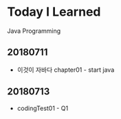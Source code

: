 # Today I Learned
Java Programming

## 20180711
* 이것이 자바다 chapter01 - start java

## 20180713
* codingTest01 - Q1
